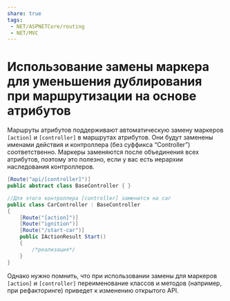 ```yaml
---
share: true
tags:
 - NET/ASPNETCore/routing
 - NET/MVC
---
```

# Использование замены маркера для уменьшения дублирования при маршрутизации на основе атрибутов
Маршруты атрибутов поддерживают автоматическую замену маркеров `[action]` и `[controller]` в маршрутах атрибутов. Они будут заменены именами действия и контроллера (без суффикса “Controller”) соответственно.
Маркеры заменяются после объединения всех атрибутов, поэтому это полезно, если у вас есть иерархии наследования контроллеров.
```csharp
[Route("api/[controller]")]
public abstract class BaseController { }

//Для этого контроллера [controller] заменится на car
public class CarController : BaseController
{
	[Route("[action]")]
	[Route("ignition")]
	[Route("/start-car")]
	public IActionResult Start()
	{
		/*реализация*/
	}
}
```
Однако нужно помнить, что при использовании замены для маркеров `[action]` и `[controller]` переименование классов и методов (например, при рефакторинге) приведет к изменению открытого API.